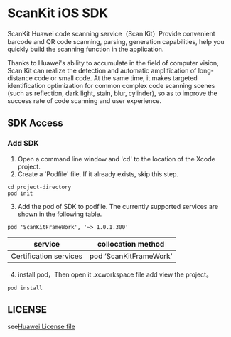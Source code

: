 # ScanKit iOS SDK

ScanKit  Huawei code scanning service（Scan Kit）Provide convenient barcode and QR code scanning, parsing, generation capabilities, help you quickly build the scanning function in the application.

Thanks to Huawei's ability to accumulate in the field of computer vision, Scan Kit can realize the detection and automatic amplification of long-distance code or small code. At the same time, it makes targeted identification optimization for common complex code scanning scenes (such as reflection, dark light, stain, blur, cylinder), so as to improve the success rate of code scanning and user experience.

## SDK Access

### Add SDK

1. Open a command line window and 'cd' to the location of the Xcode project.
2. Create a 'Podfile' file. If it already exists, skip this step.
```
cd project-directory 
pod init
```
3. Add the pod of SDK to podfile. The currently supported services are shown in the following table.
```
pod 'ScanKitFrameWork', '~> 1.0.1.300'
```
|service|collocation method|
|----|-----|
|Certification services|pod ‘ScanKitFrameWork’|

4. install pod，Then open it .xcworkspace file add view the project。
```
pod install
```

## LICENSE

see[Huawei License file](./LICENSE)

